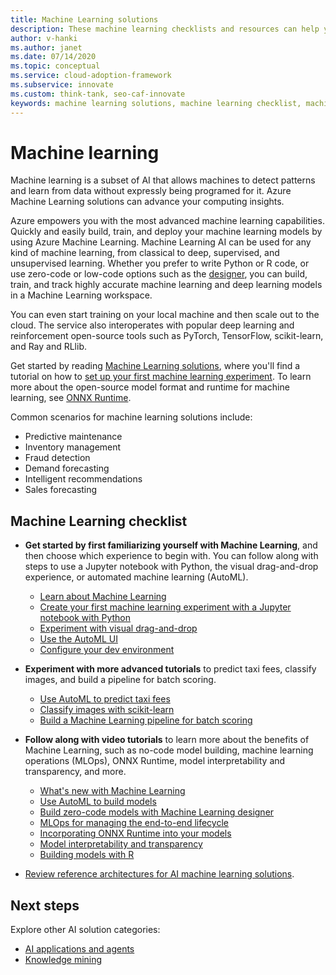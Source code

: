```yaml
---
title: Machine Learning solutions
description: These machine learning checklists and resources can help you plan your machine learning AI application development and deployment.
author: v-hanki
ms.author: janet
ms.date: 07/14/2020
ms.topic: conceptual
ms.service: cloud-adoption-framework
ms.subservice: innovate
ms.custom: think-tank, seo-caf-innovate
keywords: machine learning solutions, machine learning checklist, machine learning ai
---
```


<!-- cSpell:ignore scikit RLlib ONNX Jupyter -->

# Machine learning

Machine learning is a subset of AI that allows machines to detect patterns and learn from data without expressly being programed for it. Azure Machine Learning solutions can advance your computing insights.

Azure empowers you with the most advanced machine learning capabilities. Quickly and easily build, train, and deploy your machine learning models by using Azure Machine Learning. Machine Learning AI can be used for any kind of machine learning, from classical to deep, supervised, and unsupervised learning. Whether you prefer to write Python or R code, or use zero-code or low-code options such as the [designer](/azure/machine-learning/tutorial-designer-automobile-price-train-score), you can build, train, and track highly accurate machine learning and deep learning models in a Machine Learning workspace.

You can even start training on your local machine and then scale out to the cloud. The service also interoperates with popular deep learning and reinforcement open-source tools such as PyTorch, TensorFlow, scikit-learn, and Ray and RLlib.

Get started by reading [Machine Learning solutions](/azure/machine-learning/), where you'll find a tutorial on how to [set up your first machine learning experiment](/azure/machine-learning/tutorial-1st-experiment-sdk-setup). To learn more about the open-source model format and runtime for machine learning, see [ONNX Runtime](https://www.onnxruntime.ai/).

Common scenarios for machine learning solutions include:

- Predictive maintenance
- Inventory management
- Fraud detection
- Demand forecasting
- Intelligent recommendations
- Sales forecasting

## Machine Learning checklist

- **Get started by first familiarizing yourself with Machine Learning**, and then choose which experience to begin with. You can follow along with steps to use a Jupyter notebook with Python, the visual drag-and-drop experience, or automated machine learning (AutoML).

  - [Learn about Machine Learning](/azure/machine-learning/overview-what-is-azure-ml)
  - [Create your first machine learning experiment with a Jupyter notebook with Python](/azure/machine-learning/tutorial-1st-experiment-sdk-setup)
  - [Experiment with visual drag-and-drop](/azure/machine-learning/tutorial-designer-automobile-price-train-score)
  - [Use the AutoML UI](/azure/machine-learning/tutorial-first-experiment-automated-ml)
  - [Configure your dev environment](/azure/machine-learning/how-to-configure-environment)

- **Experiment with more advanced tutorials** to predict taxi fees, classify images, and build a pipeline for batch scoring.

  - [Use AutoML to predict taxi fees](/azure/machine-learning/tutorial-auto-train-models)
  - [Classify images with scikit-learn](/azure/machine-learning/tutorial-train-models-with-aml)
  - [Build a Machine Learning pipeline for batch scoring](/azure/machine-learning/tutorial-pipeline-batch-scoring-classification)

- **Follow along with video tutorials** to learn more about the benefits of Machine Learning, such as no-code model building, machine learning operations (MLOps), ONNX Runtime, model interpretability and transparency, and more.

  - [What's new with Machine Learning](https://channel9.msdn.com/Shows/AI-Show/Allup-Azure-ML)
  - [Use AutoML to build models](https://aka.ms/automlvideo)
  - [Build zero-code models with Machine Learning designer](https://aka.ms/studioanddesigner)
  - [MLOps for managing the end-to-end lifecycle](https://aka.ms/mlopsvideo)
  - [Incorporating ONNX Runtime into your models](https://www.youtube.com/watch?v=qy7X2JGLUC4)
  - [Model interpretability and transparency](https://aka.ms/azuremlinterpret)
  - [Building models with R](https://aka.ms/Rmodels)

- [Review reference architectures for AI machine learning solutions](/azure/architecture/browse/#ai--machine-learning).

## Next steps

Explore other AI solution categories:

- [AI applications and agents](./ai-applications.md)
- [Knowledge mining](./knowledge-mining.md)
